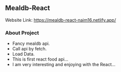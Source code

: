 ## Mealdb-React
Website Link: https://mealdb-react-naim16.netlify.app/

### About Project
* Fancy mealdb api.
* Call api by fetch.
* Load Data.
* This is  first react food api...
* I am very interesting and enjoying with the React...